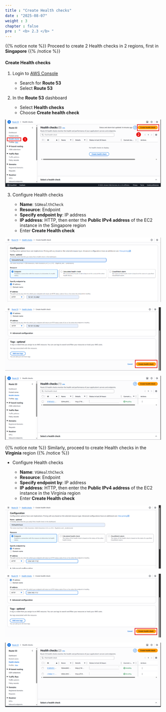 ```yaml
---
title : "Create Health checks"
date : "2025-08-07"
weight : 3
chapter : false
pre : " <b> 2.3 </b> "
---
```


{{% notice note %}}
Proceed to create 2 Health checks in 2 regions, first in **Singapore**
{{% /notice %}}

#### Create Health checks

1. Login to [AWS Console](https://aws.amazon.com/console/)

    - Search for **Route 53**
    - Select **Route 53**

2. In the **Route 53** dashboard

    - Select **Health checks**
    - Choose **Create health check**

![CreateHealthcheck](/images/01/CHC1.png?featherlight=false&width=90pc)

3. Configure Health checks

    - **Name**: `SGHealthCheck`
    - **Resource**: Endpoint
    - **Specify endpoint by**: IP address
    - **IP address**: HTTP, then enter the **Public IPv4 address** of the EC2 instance in the Singapore region
    - Enter **Create Health check**

![CreateHealthcheck](/images/01/CHC2.png?featherlight=false&width=90pc)

![CreateHealthcheck](/images/01/CHC3.png?featherlight=false&width=90pc)

![CreateHealthcheck](/images/01/CHC4.png?featherlight=false&width=90pc)

{{% notice note %}}
Similarly, proceed to create Health checks in the **Virginia** region
{{% /notice %}}

- Configure Health checks
  
    - **Name**: `VGHealthCheck`
    - **Resource**: Endpoint
    - **Specify endpoint by**: IP address
    - **IP address**: HTTP, then enter the **Public IPv4 address** of the EC2 instance in the Virginia region
    - Enter **Create Health check**

![CreateHealthcheck](/images/01/CHC5.png?featherlight=false&width=90pc)

![CreateHealthcheck](/images/01/CHC6.png?featherlight=false&width=90pc)

![CreateHealthcheck](/images/01/CHC7.png?featherlight=false&width=90pc)